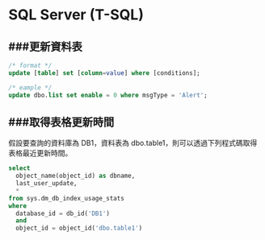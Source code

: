 # SQL Server (T-SQL)

<script type="text/javascript" src="../js/general.js"></script>

###更新資料表
---

```Sql
/* format */
update [table] set [column=value] where [conditions];

/* eample */
update dbo.list set enable = 0 where msgType = 'Alert';
```

###取得表格更新時間
---

假設要查詢的資料庫為 DB1，資料表為 dbo.table1，則可以透過下列程式碼取得表格最近更新時間。

```Sql
select 
  object_name(object_id) as dbname, 
  last_user_update, 
  *
from sys.dm_db_index_usage_stats  
where 
  database_id = db_id('DB1')
  and 
  object_id = object_id('dbo.table1')
```